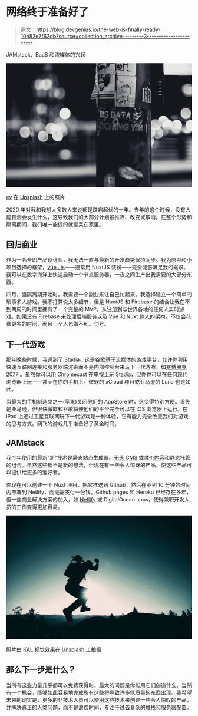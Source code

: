 # 网络终于准备好了

> 原文：<https://blog.devgenius.io/the-web-is-finally-ready-10e82e7f62db?source=collection_archive---------3----------------------->

JAMstack、BaaS 和流媒体的兴起

![](img/6bd1f16a6b6207e06a907c1ed418a76a.png)

[ev](https://unsplash.com/@ev?utm_source=unsplash&utm_medium=referral&utm_content=creditCopyText) 在 [Unsplash](https://unsplash.com/s/photos/internet?utm_source=unsplash&utm_medium=referral&utm_content=creditCopyText) 上的照片

2020 年对我和我想大多数人来说都是跌宕起伏的一年。去年的这个时候，没有人能预测会发生什么，这导致我们的大部分计划被推迟、改变或取消。在整个形势和隔离期间，我们唯一能做的就是呆在家里。

## 回归商业

作为一名全职产品设计师，我无法一直与最新的开发趋势保持同步。我为原型和小项目选择的框架，[vue . js](https://codeburst.io/vue-js-a-js-framework-for-humans-1073612ba607)——通常用 NuxtJS 装扮——完全能够满足我的需求。我可以在数字海洋上快速启动一个节点服务器，一夜之间生产出我需要的大部分东西。

四月，当隔离期开始时，我需要一个副业来让自己忙起来。我选择建立一个简单的琐事多人游戏。我不打算说太多细节，但是 NuxtJS 和 Firebase 的结合让我在不到两周的时间里拥有了一个完整的 MVP。从注册到与世界各地的任何人实时游戏。如果没有 Firebase 来处理后端服务以及 Vue 和 Nuxt 惊人的架构，不仅会花费更多的时间，而且一个人也做不到。句号。

## 下一代游戏

那年晚些时候，我遇到了 Stadia。这是谷歌基于流媒体的游戏平台，允许你利用快速互联网连接和服务器端渲染而不是内部控制台来玩下一代游戏，如[赛博朋克 2077](https://www.theverge.com/2020/12/10/22167303/cyberpunk-2077-ps5-console-google-stadia) 。虽然你可以用 Chromecast 在电视上玩 Stadia，但你也可以在任何现代浏览器上玩——甚至在你的手机上。微软的 xCloud 项目或亚马逊的 Luna 也是如此。

当最大的手机制造商之一(苹果)关闭他们的 AppStore 时，这变得特别方便。首先是亚马逊，但很快微软和谷歌将使他们的平台完全可以在 iOS 浏览器上运行。在 iPad 上通过卫星互联网玩下一代游戏是一种体验，它有能力完全改变我们对游戏的思考方式。网飞的游戏几乎准备好了黄金时间。

## JAMstack

我今年使用的最新“新”技术是静态站点生成器、[无头 CMS](https://www.storyblok.com/) 或[减价内容](https://content.nuxtjs.org/)和静态托管的组合。虽然这些都不是新的想法，但现在有一些令人惊讶的产品，使这些产品可以提供给更多的爱好者。

你现在可以创建一个 Nuxt 项目，把它推送到 Github，然后在不到 10 分钟的时间内部署到 Netlify，而无需支付一分钱。Github pages 和 Heroku 已经存在多年，但一些商业解决方案的加入，如 [Netlify](https://www.netlify.com/) 或 DigitalOcean apps，使得兼职开发人员的工作变得更加容易。

![](img/c3cf01419577b71f5dbe9a5b4e6b0df4.png)

照片由 [KAL 视觉效果](https://unsplash.com/@kalvisuals?utm_source=unsplash&utm_medium=referral&utm_content=creditCopyText)在 [Unsplash](https://unsplash.com/s/photos/leap?utm_source=unsplash&utm_medium=referral&utm_content=creditCopyText) 上拍摄

## 那么下一步是什么？

当所有这些力量几乎都可以免费获得时，最大的问题是你能用它们创造什么。当然有一个机会，能够如此容易地完成所有这些将导致许多低质量的东西出现。我希望未来的现实是，更多的非技术人员可以使用这些技术来创建一些令人惊叹的产品，并解决真正的人类问题，而不是浪费时间，专注于过去复杂的堆栈和服务器配置。